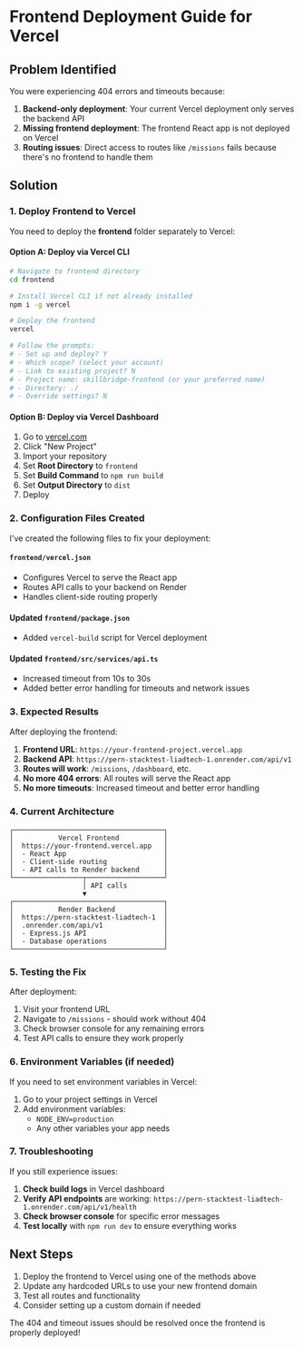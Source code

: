 # Frontend Deployment Guide for Vercel

## Problem Identified
You were experiencing 404 errors and timeouts because:
1. **Backend-only deployment**: Your current Vercel deployment only serves the backend API
2. **Missing frontend deployment**: The frontend React app is not deployed on Vercel
3. **Routing issues**: Direct access to routes like `/missions` fails because there's no frontend to handle them

## Solution

### 1. Deploy Frontend to Vercel

You need to deploy the **frontend** folder separately to Vercel:

#### Option A: Deploy via Vercel CLI
```bash
# Navigate to frontend directory
cd frontend

# Install Vercel CLI if not already installed
npm i -g vercel

# Deploy the frontend
vercel

# Follow the prompts:
# - Set up and deploy? Y
# - Which scope? (select your account)
# - Link to existing project? N
# - Project name: skillbridge-frontend (or your preferred name)
# - Directory: ./
# - Override settings? N
```

#### Option B: Deploy via Vercel Dashboard
1. Go to [vercel.com](https://vercel.com)
2. Click "New Project"
3. Import your repository
4. Set **Root Directory** to `frontend`
5. Set **Build Command** to `npm run build`
6. Set **Output Directory** to `dist`
7. Deploy

### 2. Configuration Files Created

I've created the following files to fix your deployment:

#### `frontend/vercel.json`
- Configures Vercel to serve the React app
- Routes API calls to your backend on Render
- Handles client-side routing properly

#### Updated `frontend/package.json`
- Added `vercel-build` script for Vercel deployment

#### Updated `frontend/src/services/api.ts`
- Increased timeout from 10s to 30s
- Added better error handling for timeouts and network issues

### 3. Expected Results

After deploying the frontend:

1. **Frontend URL**: `https://your-frontend-project.vercel.app`
2. **Backend API**: `https://pern-stacktest-liadtech-1.onrender.com/api/v1`
3. **Routes will work**: `/missions`, `/dashboard`, etc.
4. **No more 404 errors**: All routes will serve the React app
5. **No more timeouts**: Increased timeout and better error handling

### 4. Current Architecture

```
┌─────────────────────────────────────┐
│           Vercel Frontend           │
│  https://your-frontend.vercel.app   │
│  - React App                        │
│  - Client-side routing              │
│  - API calls to Render backend      │
└─────────────────┬───────────────────┘
                  │ API calls
                  ▼
┌─────────────────────────────────────┐
│           Render Backend            │
│  https://pern-stacktest-liadtech-1  │
│  .onrender.com/api/v1               │
│  - Express.js API                   │
│  - Database operations              │
└─────────────────────────────────────┘
```

### 5. Testing the Fix

After deployment:

1. Visit your frontend URL
2. Navigate to `/missions` - should work without 404
3. Check browser console for any remaining errors
4. Test API calls to ensure they work properly

### 6. Environment Variables (if needed)

If you need to set environment variables in Vercel:
1. Go to your project settings in Vercel
2. Add environment variables:
   - `NODE_ENV=production`
   - Any other variables your app needs

### 7. Troubleshooting

If you still experience issues:

1. **Check build logs** in Vercel dashboard
2. **Verify API endpoints** are working: `https://pern-stacktest-liadtech-1.onrender.com/api/v1/health`
3. **Check browser console** for specific error messages
4. **Test locally** with `npm run dev` to ensure everything works

## Next Steps

1. Deploy the frontend to Vercel using one of the methods above
2. Update any hardcoded URLs to use your new frontend domain
3. Test all routes and functionality
4. Consider setting up a custom domain if needed

The 404 and timeout issues should be resolved once the frontend is properly deployed!
